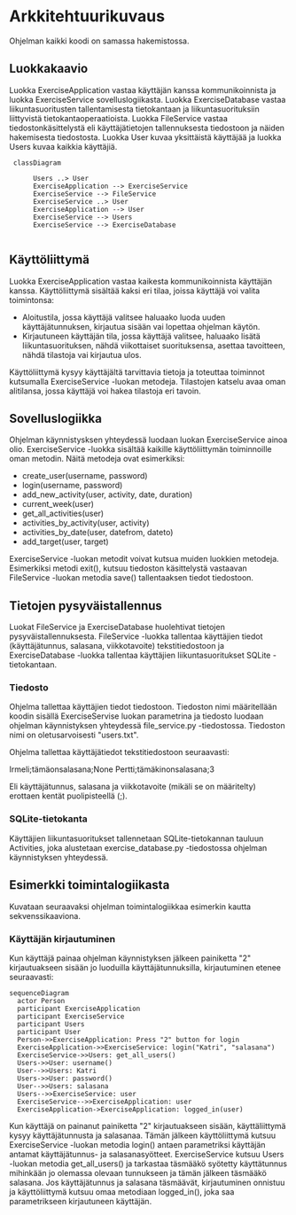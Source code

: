 # Arkkitehtuurikuvaus

Ohjelman kaikki koodi on samassa hakemistossa.  

## Luokkakaavio

Luokka ExerciseApplication vastaa käyttäjän kanssa kommunikoinnista ja luokka ExerciseService sovelluslogiikasta. Luokka ExerciseDatabase vastaa liikuntasuoritusten tallentamisesta tietokantaan ja liikuntasuorituksiin liittyvistä tietokantaoperaatioista. Luokka FileService vastaa tiedostonkäsittelystä eli käyttäjätietojen tallennuksesta tiedostoon ja näiden hakemisesta tiedostosta. Luokka User kuvaa yksittäistä käyttäjää ja luokka Users kuvaa kaikkia käyttäjiä.


```mermaid
 classDiagram
 
      Users ..> User
      ExerciseApplication --> ExerciseService
      ExerciseService --> FileService
      ExerciseService ..> User
      ExerciseApplication --> User
      ExerciseService --> Users
      ExerciseService --> ExerciseDatabase
     
```
## Käyttöliittymä

Luokka ExerciseApplication vastaa kaikesta kommunikoinnista käyttäjän kanssa. Käyttöliittymä sisältää kaksi eri tilaa, joissa käyttäjä voi valita toimintonsa:

- Aloitustila, jossa käyttäjä valitsee haluaako luoda uuden käyttäjätunnuksen, kirjautua sisään vai lopettaa ohjelman käytön.
- Kirjautuneen käyttäjän tila, jossa käyttäjä valitsee, haluaako lisätä liikuntasuorituksen, nähdä viikottaiset suorituksensa, asettaa tavoitteen, nähdä tilastoja vai kirjautua ulos. 

Käyttöliittymä kysyy käyttäjältä tarvittavia tietoja ja toteuttaa toiminnot kutsumalla ExerciseService -luokan metodeja. Tilastojen katselu avaa oman alitilansa, jossa käyttäjä voi hakea tilastoja eri tavoin. 

## Sovelluslogiikka

Ohjelman käynnistysksen yhteydessä luodaan luokan ExerciseService ainoa olio. ExerciseService -luokka sisältää kaikille käyttöliittymän toiminnoille oman metodin. Näitä metodeja ovat esimerkiksi: 

- create_user(username, password)
- login(username, password)
- add_new_activity(user, activity, date, duration)
- current_week(user)
- get_all_activities(user)
- activities_by_activity(user, activity)
- activities_by_date(user, datefrom, dateto)
- add_target(user, target)

ExerciseService -luokan metodit voivat kutsua muiden luokkien metodeja. Esimerkiksi metodi exit(), kutsuu tiedoston käsittelystä vastaavan FileService -luokan metodia save() tallentaaksen tiedot tiedostoon. 

## Tietojen pysyväistallennus

Luokat FileService ja ExerciseDatabase huolehtivat tietojen pysyväistallennuksesta. FileService -luokka tallentaa käyttäjien tiedot (käyttäjätunnus, salasana, viikkotavoite) tekstitiedostoon ja ExerciseDatabase -luokka tallentaa käyttäjien liikuntasuoritukset SQLite -tietokantaan.

### Tiedosto

Ohjelma tallettaa käyttäjien tiedot tiedostoon. Tiedoston nimi määritellään koodin sisällä ExerciseServise luokan parametrina ja tiedosto luodaan ohjelman käynnistyksen yhteydessä file_service.py -tiedostossa. Tiedoston nimi on oletusarvoisesti "users.txt".

Ohjelma tallettaa käyttäjätiedot tekstitiedostoon seuraavasti:

Irmeli;tämäonsalasana;None
Pertti;tämäkinonsalasana;3

Eli käyttäjätunnus, salasana ja viikkotavoite (mikäli se on määritelty) erottaen kentät puolipisteellä (;).

### SQLite-tietokanta

Käyttäjien liikuntasuoritukset tallennetaan SQLite-tietokannan tauluun Activities, joka alustetaan exercise_database.py -tiedostossa ohjelman käynnistyksen yhteydessä.

## Esimerkki toimintalogiikasta

Kuvataan seuraavaksi ohjelman toimintalogiikkaa esimerkin kautta sekvenssikaaviona.

### Käyttäjän kirjautuminen

Kun käyttäjä painaa ohjelman käynnistyksen jälkeen painiketta "2" kirjautuakseen sisään jo luoduilla käyttäjätunnuksilla, kirjautuminen etenee seuraavasti:

```mermaid
sequenceDiagram
  actor Person
  participant ExerciseApplication
  participant ExerciseService
  participant Users
  participant User
  Person->>ExerciseApplication: Press "2" button for login
  ExerciseApplication->>ExerciseService: login("Katri", "salasana")
  ExerciseService->>Users: get_all_users()
  Users->>User: username()
  User-->>Users: Katri
  Users->>User: password()
  User-->>Users: salasana
  Users-->>ExerciseService: user
  ExerciseService-->>ExerciseApplication: user
  ExerciseApplication->ExerciseApplication: logged_in(user)
```

Kun käyttäjä on painanut painiketta "2" kirjautuakseen sisään, käyttäliittymä kysyy käyttäjätunnusta ja salasanaa. Tämän jälkeen käyttöliittymä kutsuu ExerciseService -luokan metodia login() antaen parametriksi käyttäjän antamat käyttäjätunnus- ja salasanasyötteet. ExerciseService kutsuu Users -luokan metodia get_all_users() ja tarkastaa täsmääkö syötetty käyttätunnus mihinkään jo olemassa olevaan tunnukseen ja tämän jälkeen täsmääkö salasana. Jos käyttäjätunnus ja salasana täsmäävät, kirjautuminen onnistuu ja käyttöliittymä kutsuu omaa metodiaan logged_in(), joka saa parametrikseen kirjautuneen käyttäjän. 
